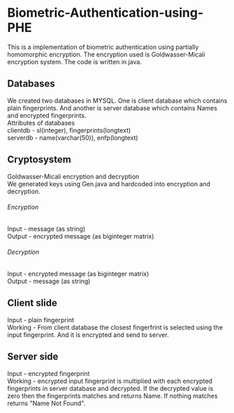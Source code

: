 # Biometric-Authentication-using-PHE

This is a implementation of biometric authentication using partially homomorphic encryption. The encryption used is Goldwasser-Micali encryption system. The code is written in java.

## Databases
We created two databases in MYSQL. One is client database which contains plain fingerprints. And another is server database which contains Names and encrypted fingerprints.\
Attributes of databases\
clientdb - sl(integer), fingerprints(longtext)\
serverdb - name(varchar(50)), enfp(longtext)

## Cryptosystem
Goldwasser-Micali encryption and decryption\
We generated keys using Gen.java and hardcoded into encryption and decryption.
###### Encryption
Input - message (as string)\
Output - encrypted message (as biginteger matrix)
###### Decryption
Input - encrypted message (as biginteger matrix)\
Output - message (as string)

## Client slide 
Input - plain fingerprint \
Working - From client database the closest fingerfrint is selected using the input fingerprint. And it is encrypted and send to server.

## Server side
Input - encrypted fingerprint\
Working - encrypted input fingerprint is multiplied with each encrypted fingerprints in server database and decrypted. If the decrypted value is zero then the fingerprints matches and returns Name. If nothing matches returns "Name Not Found".
